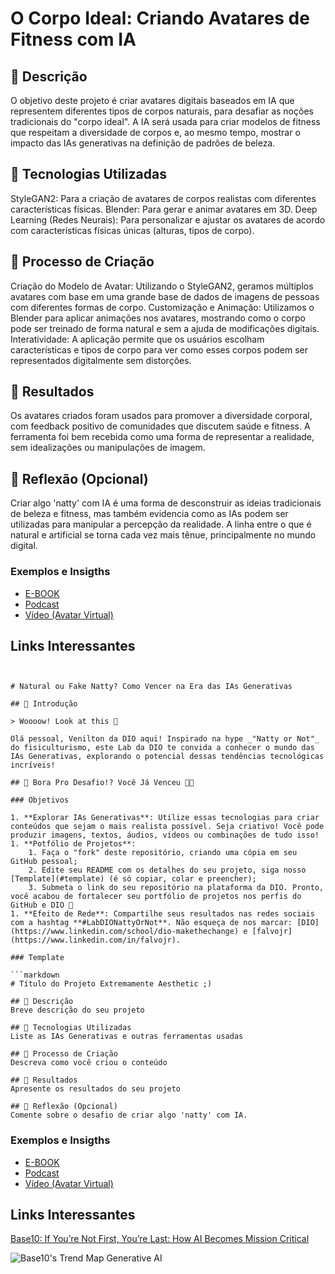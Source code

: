 # O Corpo Ideal: Criando Avatares de Fitness com IA

## 📒 Descrição
O objetivo deste projeto é criar avatares digitais baseados em IA que representem diferentes tipos de corpos naturais, para desafiar as noções tradicionais do "corpo ideal". A IA será usada para criar modelos de fitness que respeitam a diversidade de corpos e, ao mesmo tempo, mostrar o impacto das IAs generativas na definição de padrões de beleza.

## 🤖 Tecnologias Utilizadas

StyleGAN2: Para a criação de avatares de corpos realistas com diferentes características físicas.
Blender: Para gerar e animar avatares em 3D.
Deep Learning (Redes Neurais): Para personalizar e ajustar os avatares de acordo com características físicas únicas (alturas, tipos de corpo).


## 🧐 Processo de Criação
Criação do Modelo de Avatar: Utilizando o StyleGAN2, geramos múltiplos avatares com base em uma grande base de dados de imagens de pessoas com diferentes formas de corpo.
Customização e Animação: Utilizamos o Blender para aplicar animações nos avatares, mostrando como o corpo pode ser treinado de forma natural e sem a ajuda de modificações digitais.
Interatividade: A aplicação permite que os usuários escolham características e tipos de corpo para ver como esses corpos podem ser representados digitalmente sem distorções.

## 🚀 Resultados
Os avatares criados foram usados para promover a diversidade corporal, com feedback positivo de comunidades que discutem saúde e fitness. A ferramenta foi bem recebida como uma forma de representar a realidade, sem idealizações ou manipulações de imagem.

## 💭 Reflexão (Opcional)
Criar algo 'natty' com IA é uma forma de desconstruir as ideias tradicionais de beleza e fitness, mas também evidencia como as IAs podem ser utilizadas para manipular a percepção da realidade. A linha entre o que é natural e artificial se torna cada vez mais tênue, principalmente no mundo digital.


### Exemplos e Insigths

- [E-BOOK](/exemplos/E-BOOK.md)
- [Podcast](/exemplos/PODCAST.md)
- [Vídeo (Avatar Virtual)](/exemplos/VIDEO.md)

## Links Interessantes




```


# Natural ou Fake Natty? Como Vencer na Era das IAs Generativas

## 🚀 Introdução

> Woooow! Look at this 👀

Olá pessoal, Venilton da DIO aqui! Inspirado na hype _"Natty or Not"_ do fisiculturismo, este Lab da DIO te convida a conhecer o mundo das IAs Generativas, explorando o potencial dessas tendências tecnológicas incríveis!

## 🎯 Bora Pro Desafio!? Você Já Venceu 💪🤓

### Objetivos

1. **Explorar IAs Generativas**: Utilize essas tecnologias para criar conteúdos que sejam o mais realista possível. Seja criativo! Você pode produzir imagens, textos, áudios, vídeos ou combinações de tudo isso!
1. **Potfólio de Projetos**:
    1. Faça o "fork" deste repositório, criando uma cópia em seu GitHub pessoal;
    2. Edite seu README com os detalhes do seu projeto, siga nosso [Template](#template) (é só copiar, colar e preencher);
    3. Submeta o link do seu repositório na plataforma da DIO. Pronto, você acabou de fortalecer seu portfólio de projetos nos perfis do GitHub e DIO 🚀
1. **Efeito de Rede**: Compartilhe seus resultados nas redes sociais com a hashtag **#LabDIONattyOrNot**. Não esqueça de nos marcar: [DIO](https://www.linkedin.com/school/dio-makethechange) e [falvojr](https://www.linkedin.com/in/falvojr).

### Template

```markdown
# Título do Projeto Extremamente Aesthetic ;)

## 📒 Descrição
Breve descrição do seu projeto

## 🤖 Tecnologias Utilizadas
Liste as IAs Generativas e outras ferramentas usadas

## 🧐 Processo de Criação
Descreva como você criou o conteúdo

## 🚀 Resultados
Apresente os resultados do seu projeto

## 💭 Reflexão (Opcional)
Comente sobre o desafio de criar algo 'natty' com IA.
```

### Exemplos e Insigths

- [E-BOOK](/exemplos/E-BOOK.md)
- [Podcast](/exemplos/PODCAST.md)
- [Vídeo (Avatar Virtual)](/exemplos/VIDEO.md)

## Links Interessantes

[Base10: If You’re Not First, You’re Last: How AI Becomes Mission Critical](https://base10.vc/post/generative-ai-mission-critical/)

![Base10's Trend Map Generative AI](https://github.com/digitalinnovationone/lab-natty-or-not/assets/730492/f4df26e8-f8f7-4419-8252-c69d73ea930c)
